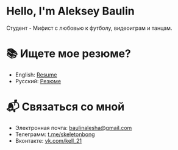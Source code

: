 # Hello, I'm Aleksey Baulin
Студент - Мифист с любовью к футболу, видеоиграм и танцам.
# 📚 Ищете мое резюме?
- English: [Resume]()
- Русский: [Резюме]()
# 📬 Связаться со мной
- Электронная почта: <baulinalesha@gmail.com>
- Телеграмм: [t.me/skeletonbong](https://t.me/skeletonbong)
- Вконтакте: [vk.com/kell_21](https://vk.com/kell_21)
